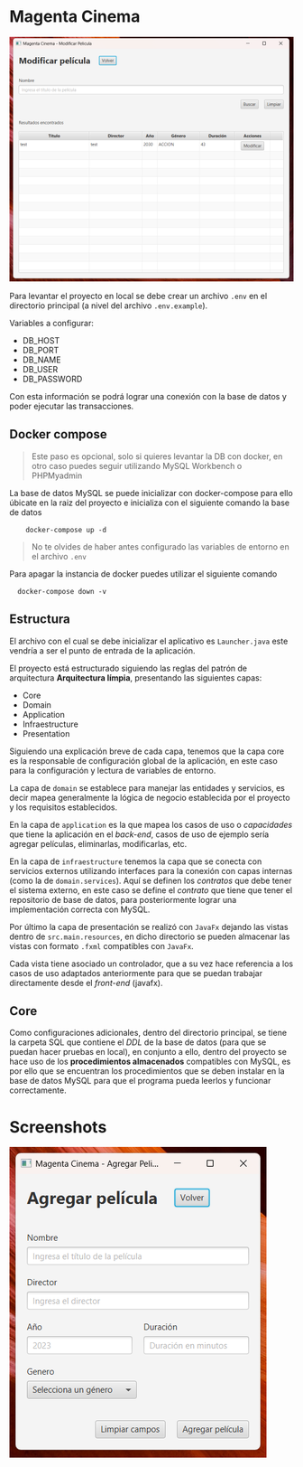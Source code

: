 # Magenta Cinema

![modificar_pelicula.png](public/modificar_pelicula.png)


Para levantar el proyecto en local se debe crear un archivo `.env` en el directorio principal (a nivel del archivo `.env.example`).

Variables a configurar:
- DB_HOST
- DB_PORT
- DB_NAME
- DB_USER
- DB_PASSWORD

Con esta información se podrá lograr una conexión con la base de datos y poder ejecutar las transacciones.

## Docker compose

> Este paso es opcional, solo si quieres levantar la DB con docker, en otro caso puedes
> seguir utilizando MySQL Workbench o PHPMyadmin

La base de datos MySQL se puede inicializar con docker-compose para ello úbicate en la raiz del proyecto e inicializa 
con el siguiente comando la base de datos

```shell
    docker-compose up -d
```

> No te olvides de haber antes configurado las variables de entorno en el archivo `.env`

Para apagar la instancia de docker puedes utilizar el siguiente comando
```shell
  docker-compose down -v
```

## Estructura
El archivo con el cual se debe inicializar el aplicativo es `Launcher.java` este vendría a ser el punto de entrada de la
aplicación.

El proyecto está estructurado siguiendo las reglas del patrón de arquitectura **Arquitectura límpia**, presentando las
siguientes capas:
- Core
- Domain
- Application
- Infraestructure
- Presentation

Siguiendo una explicación breve de cada capa, tenemos que la capa core
es la responsable de configuración global de la aplicación, en este caso para la configuración y lectura
de variables de entorno.

La capa de `domain` se establece para manejar las entidades y servicios, es decir mapea generalmente la lógica de negocio
establecida por el proyecto y los requisitos establecidos.

En la capa de `application` es la que mapea los casos de uso o _capacidades_ que tiene la aplicación en el _back-end_,
casos de uso de ejemplo sería agregar películas, eliminarlas, modificarlas, etc.

En la capa de `infraestructure` tenemos la capa que se conecta con servicios externos utilizando interfaces para la conexión
con capas internas (como la de `domain.services`). Aquí se definen los _contratos_ que debe tener el sistema externo,
en este caso se define el _contrato_ que tiene que tener el repositorio de base de datos, para posteriormente lograr una 
implementación correcta con MySQL.

Por último la capa de presentación se realizó con `JavaFx` dejando las vistas dentro de `src.main.resources`, en dicho
directorio se pueden almacenar las vistas con formato `.fxml` compatibles con `JavaFx`.

Cada vista tiene asociado un controlador, que a su vez hace referencia a los casos de uso adaptados anteriormente
para que se puedan trabajar directamente desde el _front-end_ (javafx).

## Core
Como configuraciones adicionales, dentro del directorio principal, se tiene la carpeta SQL que contiene el _DDL_ de la 
base de datos (para que se puedan hacer pruebas en local), en conjunto a ello, dentro del proyecto se hace uso de los 
**procedimientos almacenados** compatibles con MySQL, es por ello que se encuentran los procedimientos que se deben 
instalar en la base de datos MySQL para que el programa pueda leerlos y funcionar correctamente.

# Screenshots

![agregar_pelicula.png](public/agregar_pelicula.png)
